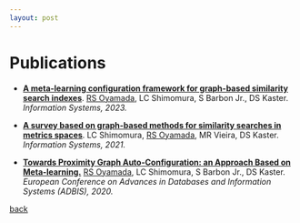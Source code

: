```yaml
---
layout: post
---
```


# Publications

* [**A meta-learning configuration framework for graph-based similarity search indexes**](https://www.sciencedirect.com/science/article/abs/pii/S0306437922001016). <u>RS Oyamada</u>, LC Shimomura, S Barbon Jr., DS Kaster. *Information Systems, 2023.*

* [**A survey based on graph-based methods for similarity searches in metrics spaces**](https://www.sciencedirect.com/science/article/abs/pii/S0306437920300181). LC Shimomura, <u>RS Oyamada</u>, MR Vieira, DS Kaster. *Information Systems, 2021.*

* [**Towards Proximity Graph Auto-Configuration: an Approach Based on Meta-learning.**](https://link.springer.com/chapter/10.1007/978-3-030-54832-2_9) <u>RS Oyamada</u>, LC Shimomura, S Barbon Jr., DS Kaster. *European Conference on Advances in Databases and Information Systems (ADBIS), 2020.*


[back](/)
